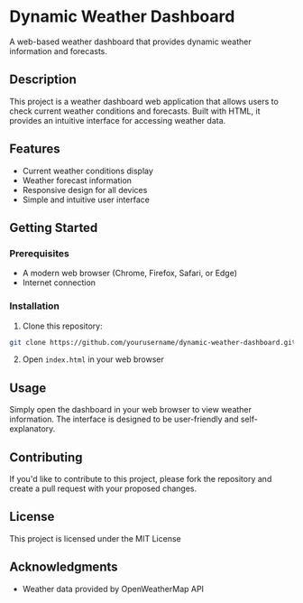 # Dynamic Weather Dashboard

A web-based weather dashboard that provides dynamic weather information and forecasts.

## Description

This project is a weather dashboard web application that allows users to check current weather conditions and forecasts. Built with HTML, it provides an intuitive interface for accessing weather data.


## Features

- Current weather conditions display
- Weather forecast information
- Responsive design for all devices
- Simple and intuitive user interface

## Getting Started

### Prerequisites

- A modern web browser (Chrome, Firefox, Safari, or Edge)
- Internet connection

### Installation

1. Clone this repository:
```bash
git clone https://github.com/yourusername/dynamic-weather-dashboard.git
```

2. Open `index.html` in your web browser

## Usage

Simply open the dashboard in your web browser to view weather information. The interface is designed to be user-friendly and self-explanatory.

## Contributing

If you'd like to contribute to this project, please fork the repository and create a pull request with your proposed changes.

## License

This project is licensed under the MIT License 

## Acknowledgments

- Weather data provided by OpenWeatherMap API 

